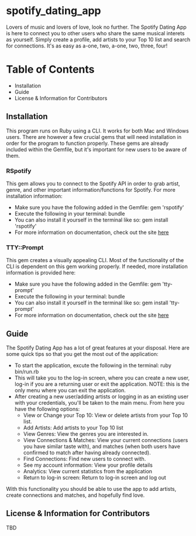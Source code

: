 # spotify_dating_app

Lovers of music and lovers of love, look no further. The Spotify Dating App is here to connect you to other users who share the same musical interets as yourself. Simply create a profile, add artists to your Top 10 list and search for connections. It's as easy as a-one, two, a-one, two, three, four!

# Table of Contents

* Installation
* Guide
* License & Information for Contributors

## Installation

This program runs on Ruby using a CLI. It works for both Mac and Windows users. There are however a few crucial gems that will need installation in order for the program to function properly. These gems are already included within the Gemfile, but it's important for new users to be aware of them. 

### RSpotify
This gem allows you to connect to the Spotify API in order to grab artist, genre, and other important information/functions for Spotify. For more installation information:
- Make sure you have the following added in the Gemfile: gem 'rspotify'
- Execute the following in your terminal: bundle
- You can also install it yourself in the terminal like so: gem install 'rspotify'
- For more information on documentation, check out the site <a href="https://www.rubydoc.info/github/guilhermesad/rspotify/master">here</a>

### TTY::Prompt
This gem creates a visually appealing CLI. Most of the functionality of the CLI is dependent on this gem working properly. If needed, more installation information is provided here:
- Make sure you have the following added in the Gemfile: gem 'tty-prompt'
- Execute the following in your terminal: bundle
- You can also install it yourself in the terminal like so: gem install 'tty-prompt'
- For more information on documentation, check out the site <a href="https://github.com/piotrmurach/tty-prompt">here</a>


## Guide

The Spotify Dating App has a lot of great features at your disposal. Here are some quick tips so that you get the most out of the application:

- To start the application, excute the following in the terminal: ruby bin/run.rb
- This will take you to the log-in screen, where you can create a new user, log-in if you are a returning user or exit the application. NOTE: this is the only menu where you can exit the application.
- After creating a new user/adding artists or logging in as an existing user with your credentials, you'll be taken to the main menu. From here you have the following options:
    * View or Change your Top 10: View or delete artists from your Top 10 list.
    * Add Artists: Add artists to your Top 10 list
    * View Genres: View the genres you are interested in.
    * View Connections & Matches: View your current connections (users you have similar taste with), and matches (when both users have confirmed to match after having already connected).
    * Find Connections: Find new users to connect with.
    * See my account information: View your profile details
    * Analytics: View current statistics from the application
    * Return to log-in screen: Return to log-in screen and log out

With this functionality you should be able to use the app to add artists, create connections and matches, and hopefully find love.


## License & Information for Contributors

TBD



